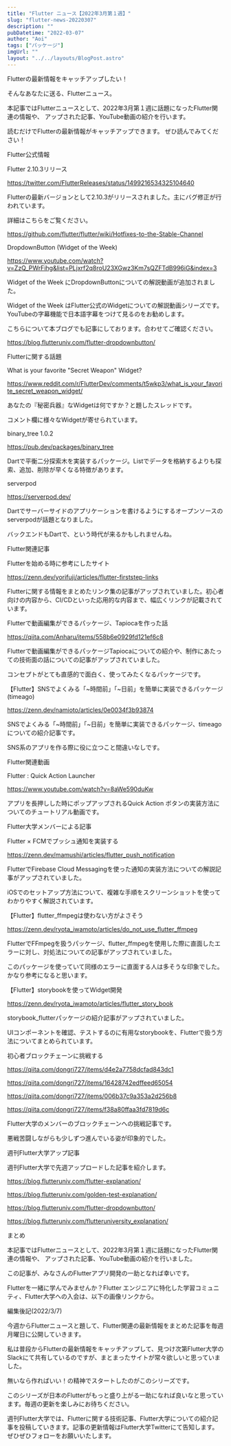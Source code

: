 ```yaml
---
title: "Flutter ニュース【2022年3月第１週】"
slug: "flutter-news-20220307"
description: ""
pubDatetime: "2022-03-07"
author: "Aoi"
tags: ["パッケージ"]
imgUrl: ""
layout: "../../layouts/BlogPost.astro"
---
```




Flutterの最新情報をキャッチアップしたい！




そんなあなたに送る、Flutterニュース。



本記事ではFlutterニュースとして、2022年3月第１週に話題になったFlutter関連の情報や、 アップされた記事、YouTube動画の紹介を行います。 



読むだけでFlutterの最新情報がキャッチアップできます。 ぜひ読んでみてください！



Flutter公式情報



Flutter 2.10.3リリース




https://twitter.com/FlutterReleases/status/1499216534325104640




Flutterの最新バージョンとして2.10.3がリリースされました。主にバグ修正が行われています。



詳細はこちらをご覧ください。




https://github.com/flutter/flutter/wiki/Hotfixes-to-the-Stable-Channel




DropdownButton (Widget of the Week)




https://www.youtube.com/watch?v=ZzQ_PWrFihg&list=PLjxrf2q8roU23XGwz3Km7sQZFTdB996iG&index=3




Widget of the Week にDropdownButtonについての解説動画が追加されました。



Widget of the Week はFlutter公式のWidgetについての解説動画シリーズです。YouTubeの字幕機能で日本語字幕をつけて見るのをお勧めします。



こちらについて本ブログでも記事にしております。合わせてご確認ください。




https://blog.flutteruniv.com/flutter-dropdownbutton/




Flutterに関する話題



What is your favorite "Secret Weapon" Widget?




https://www.reddit.com/r/FlutterDev/comments/t5wkp3/what_is_your_favorite_secret_weapon_widget/




あなたの『秘密兵器』なWidgetは何ですか？と題したスレッドです。



コメント欄に様々なWidgetが寄せられています。



binary_tree 1.0.2 




https://pub.dev/packages/binary_tree




Dartで平衡二分探索木を実装するパッケージ。Listでデータを格納するよりも探索、追加、削除が早くなる特徴があります。



serverpod




https://serverpod.dev/




Dartでサーバーサイドのアプリケーションを書けるようにするオープンソースのserverpodが話題となりました。



バックエンドもDartで、という時代が来るかもしれませんね。



Flutter関連記事



Flutterを始める時に参考にしたサイト




https://zenn.dev/yorifuji/articles/flutter-firststep-links




Flutterに関する情報をまとめたリンク集の記事がアップされていました。初心者向けの内容から、CI/CDといった応用的な内容まで、幅広くリンクが記載されています。



Flutterで動画編集ができるパッケージ、Tapiocaを作った話




https://qiita.com/Anharu/items/558b6e0929fd121ef6c8




Flutterで動画編集ができるパッケージTapiocaについての紹介や、制作にあたっての技術面の話についての記事がアップされていました。



コンセプトがとても直感的で面白く、使ってみたくなるパッケージです。



【Flutter】SNSでよくみる「~時間前」「~日前」を簡単に実装できるパッケージ(timeago)




https://zenn.dev/namioto/articles/0e0034f3b93874




SNSでよくみる「~時間前」「~日前」を簡単に実装できるパッケージ、timeagoについての紹介記事です。



SNS系のアプリを作る際に役に立つこと間違いなしです。



Flutter関連動画



Flutter : Quick Action Launcher




https://www.youtube.com/watch?v=8aWe590duKw




アプリを長押しした時にポップアップされるQuick Action ボタンの実装方法についてのチュートリアル動画です。



Flutter大学メンバーによる記事



Flutter × FCMでプッシュ通知を実装する




https://zenn.dev/mamushi/articles/flutter_push_notification




FlutterでFirebase Cloud Messagingを使った通知の実装方法についての解説記事がアップされていました。



iOSでのセットアップ方法について、複雑な手順をスクリーンショットを使ってわかりやすく解説されています。



【Flutter】flutter_ffmpegは使わない方がよさそう




https://zenn.dev/ryota_iwamoto/articles/do_not_use_flutter_ffmpeg




FlutterでFFmpegを扱うパッケージ、flutter_ffmpegを使用した際に直面したエラーに対し、対処法についての記事がアップされていました。



このパッケージを使っていて同様のエラーに直面する人は多そうな印象でした。かなり参考になると思います。



【Flutter】storybookを使ってWidget開発




https://zenn.dev/ryota_iwamoto/articles/flutter_story_book




storybook_flutterパッケージの紹介記事がアップされていました。



UIコンポーネントを確認、テストするのに有用なstorybookを、Flutterで扱う方法についてまとめられています。



初心者ブロックチェーンに挑戦する




https://qiita.com/dongri727/items/d4e2a7758dcfad843dc1





https://qiita.com/dongri727/items/16428742edffeed65054





https://qiita.com/dongri727/items/006b37c9a353a2d256b8





https://qiita.com/dongri727/items/f38a80ffaa3fd7819d6c




Flutter大学のメンバーのブロックチェーンへの挑戦記事です。



悪戦苦闘しながらも少しずつ進んでいる姿が印象的でした。



週刊Flutter大学アップ記事



週刊Flutter大学で先週アップロードした記事を紹介します。




https://blog.flutteruniv.com/flutter-explanation/





https://blog.flutteruniv.com/golden-test-explanation/





https://blog.flutteruniv.com/flutter-dropdownbutton/





https://blog.flutteruniv.com/flutteruniversity_explanation/




まとめ







本記事ではFlutterニュースとして、2022年3月第１週に話題になったFlutter関連の情報や、 アップされた記事、YouTube動画の紹介を行いました。 



この記事が、みなさんのFlutterアプリ開発の一助となれば幸いです。




Flutterを一緒に学んでみませんか？Flutter エンジニアに特化した学習コミュニティ、Flutter大学への入会は、以下の画像リンクから。










編集後記(2022/3/7)




今週からFlutterニュースと題して、Flutter関連の最新情報をまとめた記事を毎週月曜日に公開していきます。



私は普段からFlutterの最新情報をキャッチアップして、見つけ次第Flutter大学のSlackにて共有しているのですが、まとまったサイトが常々欲しいと思っていました。



無いなら作ればいい！の精神でスタートしたのがこのシリーズです。



このシリーズが日本のFlutterがもっと盛り上がる一助になれば良いなと思っています。毎週の更新を楽しみにお待ちください。





週刊Flutter大学では、Flutterに関する技術記事、Flutter大学についての紹介記事を投稿していきます。記事の更新情報はFlutter大学Twitterにて告知します。ぜひぜひフォローをお願いいたします。

